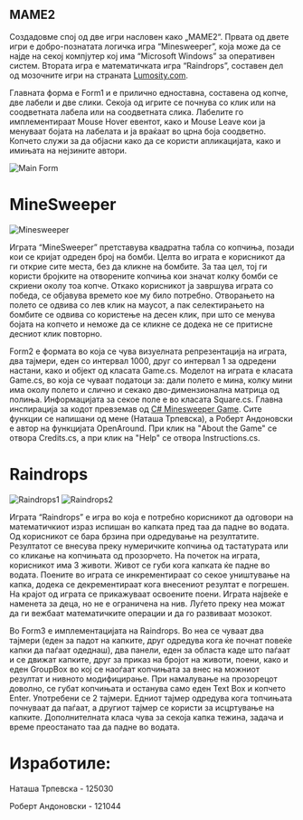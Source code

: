 ## MAME2

Создадовме спој од две игри насловен како „МАМЕ2“. Првата од двете игри е добро-познатата логичка игра “Minesweeper”, која може да се најде на секој компјутер кој има “Microsoft Windows” за оперативен систем. Втората игра е математичката игра “Raindrops”, составен дел од мозочните игри на страната [Lumosity.com](http://www.lumosity.com).

Главната форма е Form1 и е прилично едноставна, составена од копче, две лабели и две слики. Секоја од игрите се почнува со клик или на соодветната лабела или на соодветната слика. Лабелите го имплементираат Mouse Hover евентот, како и Mouse Leave кои ја менуваат бојата на лабелата и ја враќаат во црна боја соодветно. Копчето служи за да објасни како да се користи апликацијата, како и имињата на нејзините автори.

![Main Form](http://i.imgur.com/U82Xd5d.png)

MineSweeper
===========
![Minesweeper](http://i.imgur.com/Z7Pp8mK.png)

Играта “MineSweeper” претставува квадратна табла со копчиња, позади кои се кријат одреден број на бомби. Целта во играта е корисникот да ги открие сите места, без да кликне на бомбите. За таа цел, тој ги користи бројките на отворените копчиња кои значат колку бомби се скриени околу тоа копче. Откако корисникот ја завршува играта со победа, се објавува времето кое му било потребно. Отворањето на полето се одвива со лев клик на маусот, а пак селектирањето на бомбите се одвива со користење на десен клик, при што се менува бојата на копчето и неможе да се кликне се додека не се притисне десниот клик повторно.

Form2 е формата во која се чува визуелната репрезентација на играта, два тајмери, еден со интервал 1000, друг со интервал 1 за одредени настани, како и објект од класата Game.cs. Моделот на играта е класата Game.cs, во која се чуваат податоци за: дали полето е мина, колку мини има околу полето и слично и секако дво-димензионална матрица од полиња. Информацијата за секое поле е во класата Square.cs. Главна инспирација за кодот превземав од [C# Minesweeper Game](http://www.reflectionit.nl/Blog/2003/c-minesweeper-game). Сите функции се напишани од мене (Наташа Трпевска), а Роберт Андоновски е автор на функцијата OpenAround. При клик на "About the Game" се отвора Credits.cs, а при клик на "Help" се отвора Instructions.cs.

Raindrops
=========

![Raindrops1](http://i.imgur.com/39QaYxa.png)
![Raindrops2](http://i.imgur.com/rxwOdxg.png)

Играта “Raindrops” е игра во која е потребно корисникот да одговори на математичкиот израз испишан во капката пред таа да падне во водата. Од корисникот се бара брзина при одредување на резултатите. Резултатот се внесува преку нумеричките копчиња од тастатурата или со кликање на копчињата од прозорчето. На почеток на играта, корисникот има 3 животи. Живот се губи кога капката ќе падне во водата. Поените во играта се инкрементираат со секое уништување на капка, додека се декрементираат кога внесениот резултат е погрешен. На крајот од играта се прикажуваат освоените поени. Играта највеќе е наменета за деца, но не е ограничена на нив. Луѓето преку неа можат да ги вежбаат математичките операции и да го развиваат мозокот.

Во Form3 е имплементацијата на Raindrops. Во неа се чуваат два тајмери (еден за падот на капките, друг одредува кога ќе почнат повеќе капки да паѓаат одеднаш), два панели, еден за областа каде што паѓаат и се движат капките, друг за приказ на бројот на животи, поени, како и еден GroupBox во кој се наоѓаат копчињата за внес на можниот резултат и нивното модифицирање. При намалување на прозорецот доволно, се губат копчињата и останува само еден Text Box и копчето Enter. Употребени се 2 тајмери. Едниот тајмер одредува кога топчињата почнуваат да паѓаат, а другиот тајмер се користи за исцртување на капките. Дополнителната класа чува за секоја капка тежина, задача и време преостанато таа да падне во водата.

Изработиле:
===========

Наташа Трпевска - 125030

Роберт Андоновски - 121044


